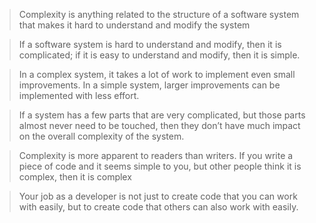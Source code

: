 > Complexity is anything related to the structure of a software system that makes it hard to understand and modify the system

> If a software system is hard to understand and modify, then it is complicated; if it is easy to understand and modify, then it is simple.

> In a complex system, it takes a lot of work to implement even small improvements. In a simple system, larger improvements can be implemented with less effort.

> If a system has a few parts that are very complicated, but those parts almost never need to be touched, then they don’t have much impact on the overall complexity of the system.

> Complexity is more apparent to readers than writers. If you write a piece of code and it seems simple to you, but other people think it is complex, then it is complex

> Your job as a developer is not just to create code that you can work with easily, but to create code that others can also work with easily.
